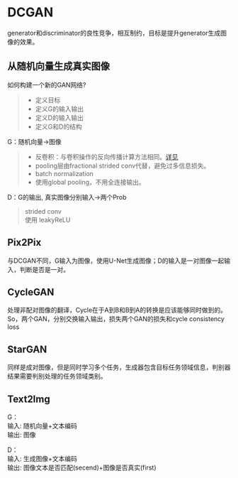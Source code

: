 # DCGAN

generator和discriminator的良性竞争，相互制约，目标是提升generator生成图像的效果。

## 从随机向量生成真实图像
如何构建一个新的GAN网络?
> - 定义目标
> - 定义G的输入输出
> - 定义D的输入输出
> - 定义G和D的结构

G：随机向量->图像
> - 反卷积：与卷积操作的反向传播计算方法相同。[详见](DCGAN/DCGAN.ipynb)  
> - pooling层由fractional strided conv代替，避免过多信息损失。  
> - batch normalization  
> - 使用global pooling，不用全连接输出。  

D：G的输出, 真实图像分别输入->两个Prob
> strided conv   
>  使用 leakyReLU

## Pix2Pix
与DCGAN不同，G输入为图像，使用U-Net生成图像；D的输入是一对图像一起输入，判断是否是一对。

## CycleGAN
处理非配对图像的翻译，Cycle在于A到B和B到A的转换是应该能够同时做到的。So，两个GAN，分别交换输入输出，损失两个GAN的损失和cycle consistency loss

## StarGAN
同样是成对图像，但是同时学习多个任务，生成器包含目标任务领域信息，判别器结果需要判别处理的任务领域类别。

## Text2Img
G：  
输入: 随机向量+文本编码    
输出: 图像

D：  
输入: 生成图像+文本编码  
输出: 图像文本是否匹配(secend)+图像是否真实(first)
